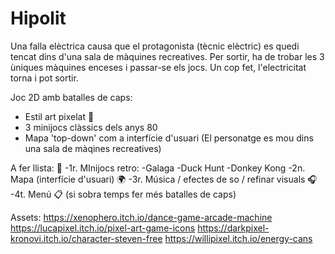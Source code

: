# Hipolit

Una falla elèctrica causa que el protagonista (tècnic elèctric) es quedi tencat dins d'una sala de màquines recreatives. Per sortir, ha de trobar les 3 ùniques màquines enceses i passar-se els jocs. Un cop fet, l'electricitat torna i pot sortir.

Joc 2D amb batalles de caps:
 - Estil art pixelat 💪
 - 3 minijocs clàssics dels anys 80
 - Mapa 'top-down' com a interfície d'usuari (El personatge es mou dins una sala de màqines recreatives)

A fer llista: 📝
 -1r. MInijocs retro:
  -Galaga
  -Duck Hunt
  -Donkey Kong
 -2n. Mapa (interfície d'usuari) 🌍
 -3r. Música / efectes de so / refinar visuals 🎧
 -4t. Menú 📋
 (si sobra temps fer més batalles de caps)

Assets:
https://xenophero.itch.io/dance-game-arcade-machine
https://lucapixel.itch.io/pixel-art-game-icons
https://darkpixel-kronovi.itch.io/character-steven-free
https://willipixel.itch.io/energy-cans
